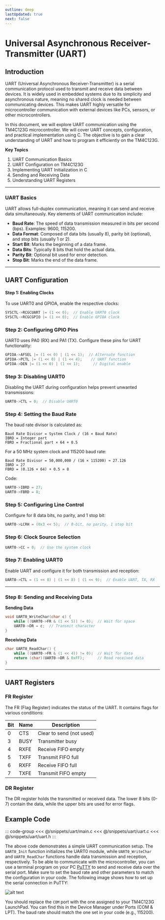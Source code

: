 ```yaml
---
outline: deep
lastUpdated: true
next: false
---
```


# Universal Asynchronous Receiver-Transmitter (UART) 

## Introduction

UART (Universal Asynchronous Receiver-Transmitter) is a serial communication protocol used to transmit and receive data between devices. It is widely used in embedded systems due to its simplicity and asynchronous nature, meaning no shared clock is needed between communicating devices. This makes UART highly versatile for microcontroller communication with external devices like PCs, sensors, or other microcontrollers.

In this document, we will explore UART communication using the TM4C123G microcontroller. We will cover UART concepts, configuration, and practical implementation using C. The objective is to gain a clear understanding of UART and how to program it efficiently on the TM4C123G.

**Key Topics**

1. UART Communication Basics
2. UART Configuration on TM4C123G
3. Implementing UART Initialization in C
4. Sending and Receiving Data
5. Understanding UART Registers

---

### UART Basics

UART allows full-duplex communication, meaning it can send and receive data simultaneously. Key elements of UART communication include:

* **Baud Rate**: The speed of data transmission measured in bits per second (bps). Examples: 9600, 115200.
* **Data Format**: Composed of data bits (usually 8), parity bit (optional), and stop bits (usually 1 or 2).
* **Start Bit**: Marks the beginning of a data frame.
* **Data Bits**: Typically 8 bits that hold the actual data.
* **Parity Bit**: Optional bit used for error detection.
* **Stop Bit**: Marks the end of the data frame.

---

## UART Configuration

#### Step 1: Enabling Clocks

To use UART0 and GPIOA, enable the respective clocks:

```c
SYSCTL->RCGCUART |= (1 << 0);  // Enable UART0 clock
SYSCTL->RCGCGPIO |= (1 << 0);  // Enable GPIOA clock
```

### Step 2: Configuring GPIO Pins

UART0 uses PA0 (RX) and PA1 (TX). Configure these pins for UART functionality:

```c
GPIOA->AFSEL |= (1 << 0) | (1 << 1);  // Alternate function
GPIOA->PCTL |= (1 << 0) | (1 << 4);    // UART function
GPIOA->DEN |= (1 << 0) | (1 << 1);      // Digital enable
```

### Step 3: Disabling UART0

Disabling the UART during configuration helps prevent unwanted transmissions:

```c
UART0->CTL = 0;  // Disable UART0
```

### Step 4: Setting the Baud Rate

The baud rate divisor is calculated as:

```
Baud Rate Divisor = System Clock / (16 × Baud Rate)
IBRD = Integer part
FBRD = Fractional part × 64 + 0.5
```

For a 50 MHz system clock and 115200 baud rate:

```
Baud Rate Divisor = 50,000,000 / (16 × 115200) ≈ 27.126
IBRD = 27
FBRD = (0.126 × 64) + 0.5 ≈ 8
```

Code:

```c
UART0->IBRD = 27;
UART0->FBRD = 8;
```

### Step 5: Configuring Line Control

Configure for 8 data bits, no parity, and 1 stop bit:

```c
UART0->LCRH = (0x3 << 5);  // 8-bit, no parity, 1 stop bit
```

### Step 6: Clock Source Selection

```c
UART0->CC = 0;  // Use the system clock
```

### Step 7: Enabling UART0

Enable UART and configure it for both transmission and reception:

```c
UART0->CTL = (1 << 0) | (1 << 8) | (1 << 9);  // Enable UART, TX, RX
```

---

### Step 8: Sending and Receiving Data

**Sending Data**

```c
void UART0_WriteChar(char c) {
    while ((UART0->FR & (1 << 5)) != 0);  // Wait for space
    UART0->DR = c;  // Transmit character
}
```
**Receiving Data**

```c
char UART0_ReadChar() {
    while ((UART0->FR & (1 << 4)) != 0);  // Wait for data
    return (char)(UART0->DR & 0xFF);      // Read received data
}
```

---

## UART Registers

### FR Register
The FR (Flag Register) indicates the status of the UART. It contains flags for various conditions:

| Bit | Name | Description              |
| --- | ---- | ------------------------ |
| 0   | CTS  | Clear to send (not used) |
| 3   | BUSY | Transmitter busy         |
| 4   | RXFE | Receive FIFO empty       |
| 5   | TXFF | Transmit FIFO full       |
| 6   | RXFF | Receive FIFO full        |
| 7   | TXFE | Transmit FIFO empty      |

### DR Register

The DR register holds the transmitted or received data. The lower 8 bits (0-7) contain the data, while the upper bits are used for error flags.


## Example Code
::: code-group
<<< @/snippets/uart/main.c
<<< @/snippets/uart/uart.c
<<< @/snippets/uart/uart.h
:::


The above code demonstrates a simple UART communication setup. The `UART0_Init` function initializes the UART0 module, while `UART0_WriteChar` and `UART0_ReadChar` functions handle data transmission and reception, respectively. To be able to communicate with the microcontroller, you can use a terminal program on your PC [PuTTY](https://www.putty.org/) to send and receive data over the serial port. Make sure to set the baud rate and other parameters to match the configuration in your code. The following image shows how to set up the serial connection in PuTTY:

![alt text](/putty.png)

You should replace the `COM` port with the one assigned to your TM4C123G LaunchPad. You can find this in the Device Manager under Ports (COM & LPT). The baud rate should match the one set in your code (e.g., 115200).

